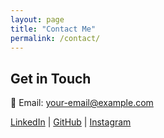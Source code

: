 ```yaml
---
layout: page
title: "Contact Me"
permalink: /contact/
---
```

## Get in Touch

📧 Email: [your-email@example.com](mailto:estheralo13@gmail.com)

[LinkedIn](https://www.linkedin.com/in/esther-alo-756a2b1ba/) | [GitHub](http://github.com/aloesther/) | [Instagram](https://www.instagram.com/bimbo_alo/)
